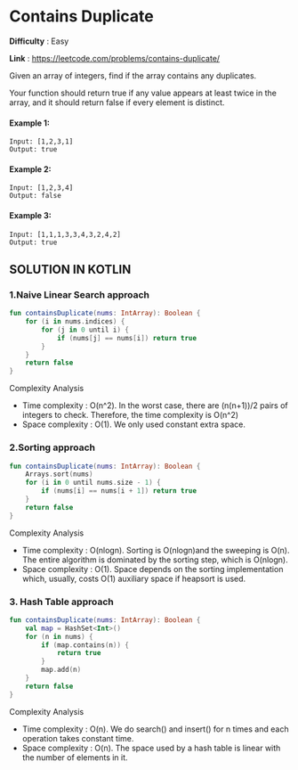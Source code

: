 # Contains Duplicate

**Difficulty** : Easy

**Link** : https://leetcode.com/problems/contains-duplicate/

Given an array of integers, find if the array contains any duplicates.

Your function should return true if any value appears at least twice in the array, and it should return false if every element is distinct.

#### Example 1:
```
Input: [1,2,3,1]
Output: true
```

#### Example 2:
```
Input: [1,2,3,4]
Output: false
```

#### Example 3:
```
Input: [1,1,1,3,3,4,3,2,4,2]
Output: true
```
## SOLUTION IN KOTLIN

### 1.Naive Linear Search approach
```kotlin
fun containsDuplicate(nums: IntArray): Boolean {
    for (i in nums.indices) {
        for (j in 0 until i) {
            if (nums[j] == nums[i]) return true
        }
    }
    return false
}
```
Complexity Analysis
- Time complexity : O(n^2). In the worst case, there are (n(n+1))/2 pairs of integers to check. Therefore, the time complexity is O(n^2)
- Space complexity : O(1). We only used constant extra space.

### 2.Sorting approach
```kotlin
fun containsDuplicate(nums: IntArray): Boolean {
    Arrays.sort(nums)
    for (i in 0 until nums.size - 1) {
        if (nums[i] == nums[i + 1]) return true
    }
    return false
}
```
Complexity Analysis
- Time complexity : O(nlogn). Sorting is O(nlogn)and the sweeping is O(n). The entire algorithm is dominated by the sorting step, which is O(nlogn).
- Space complexity : O(1). Space depends on the sorting implementation which, usually, costs O(1) auxiliary space if heapsort is used.

### 3. Hash Table approach
```kotlin
fun containsDuplicate(nums: IntArray): Boolean {
    val map = HashSet<Int>()
    for (n in nums) {
        if (map.contains(n)) {
            return true
        }
        map.add(n)
    }
    return false
}
```
Complexity Analysis
- Time complexity : O(n). We do search() and insert() for n times and each operation takes constant time.
- Space complexity : O(n). The space used by a hash table is linear with the number of elements in it.

